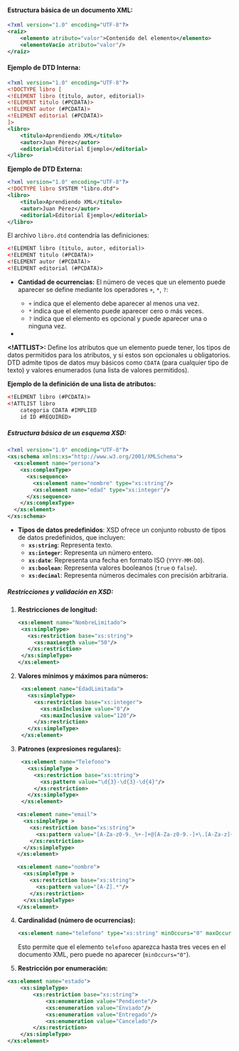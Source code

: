 
#### **Estructura básica de un documento XML:**

```xml
<?xml version="1.0" encoding="UTF-8"?>
<raiz>
    <elemento atributo="valor">Contenido del elemento</elemento>
    <elementoVacio atributo="valor"/>
</raiz>
```

#### **Ejemplo de DTD Interna:**

   ```xml
   <?xml version="1.0" encoding="UTF-8"?>
   <!DOCTYPE libro [
   <!ELEMENT libro (titulo, autor, editorial)>
   <!ELEMENT titulo (#PCDATA)>
   <!ELEMENT autor (#PCDATA)>
   <!ELEMENT editorial (#PCDATA)>
   ]>
   <libro>
       <titulo>Aprendiendo XML</titulo>
       <autor>Juan Pérez</autor>
       <editorial>Editorial Ejemplo</editorial>
   </libro>
   ```

   **Ejemplo de DTD Externa:**
   ```xml
   <?xml version="1.0" encoding="UTF-8"?>
   <!DOCTYPE libro SYSTEM "libro.dtd">
   <libro>
       <titulo>Aprendiendo XML</titulo>
       <autor>Juan Pérez</autor>
       <editorial>Editorial Ejemplo</editorial>
   </libro>
   ```

   El archivo `libro.dtd` contendría las definiciones:
   ```xml
   <!ELEMENT libro (titulo, autor, editorial)>
   <!ELEMENT titulo (#PCDATA)>
   <!ELEMENT autor (#PCDATA)>
   <!ELEMENT editorial (#PCDATA)>
   ```

   - **Cantidad de ocurrencias:** El número de veces que un elemento puede aparecer se define mediante los operadores `+`, `*`, `?`:
  
     - `+` indica que el elemento debe aparecer al menos una vez.
     - `*` indica que el elemento puede aparecer cero o más veces.
     - `?` indica que el elemento es opcional y puede aparecer una o ninguna vez.
  -

**<!ATTLIST>:** Define los atributos que un elemento puede tener, los tipos de datos permitidos para los atributos, y si estos son opcionales u obligatorios. DTD admite tipos de datos muy básicos como `CDATA` (para cualquier tipo de texto) y valores enumerados (una lista de valores permitidos).

   **Ejemplo de la definición de una lista de atributos:**
   ```xml
   <!ELEMENT libro (#PCDATA)>
   <!ATTLIST libro
       categoria CDATA #IMPLIED
       id ID #REQUIRED>
   ```

##### **Estructura básica de un esquema XSD:**

```xml
<?xml version="1.0" encoding="UTF-8"?>
<xs:schema xmlns:xs="http://www.w3.org/2001/XMLSchema">
  <xs:element name="persona">
    <xs:complexType>
      <xs:sequence>
        <xs:element name="nombre" type="xs:string"/>
        <xs:element name="edad" type="xs:integer"/>
      </xs:sequence>
    </xs:complexType>
  </xs:element>
</xs:schema>
```

- **Tipos de datos predefinidos**: XSD ofrece un conjunto robusto de tipos de datos predefinidos, que incluyen:
  - **`xs:string`**: Representa texto.
  - **`xs:integer`**: Representa un número entero.
  - **`xs:date`**: Representa una fecha en formato ISO (`YYYY-MM-DD`).
  - **`xs:boolean`**: Representa valores booleanos (`true` o `false`).
  - **`xs:decimal`**: Representa números decimales con precisión arbitraria.

##### **Restricciones y validación en XSD:**

  
1. **Restricciones de longitud:**
   ```xml
   <xs:element name="NombreLimitado">
    <xs:simpleType>
      <xs:restriction base="xs:string">
        <xs:maxLength value="50"/>
      </xs:restriction>
    </xs:simpleType>
   </xs:element>
   ```

2. **Valores mínimos y máximos para números:**
   ```xml
    <xs:element name="EdadLimitada">
      <xs:simpleType>
        <xs:restriction base="xs:integer">
          <xs:minInclusive value="0"/>
          <xs:maxInclusive value="120"/>
        </xs:restriction>
      </xs:simpleType>
    </xs:element>

   ```

3. **Patrones (expresiones regulares):**
   ```xml
    <xs:element name="Telefono">
      <xs:simpleType >
        <xs:restriction base="xs:string">
          <xs:pattern value="\d{3}-\d{3}-\d{4}"/>
        </xs:restriction>
      </xs:simpleType>
    </xs:element>
   ```

 ```xml
    <xs:element name="email">
      <xs:simpleType >
        <xs:restriction base="xs:string">
          <xs:pattern value="[A-Za-z0-9._%+-]+@[A-Za-z0-9.-]+\.[A-Za-z]{2,}"/>
        </xs:restriction>
      </xs:simpleType>
    </xs:element>
   ```

 ```xml
    <xs:element name="nombre">
      <xs:simpleType >
        <xs:restriction base="xs:string">
          <xs:pattern value="[A-Z].*"/>
        </xs:restriction>
      </xs:simpleType>
    </xs:element>
   ```

4. **Cardinalidad (número de ocurrencias):**
   ```xml
   <xs:element name="telefono" type="xs:string" minOccurs="0" maxOccurs="3"/>
   ```
   Esto permite que el elemento `telefono` aparezca hasta tres veces en el documento XML, pero puede no aparecer (`minOccurs="0"`).

5. **Restricción por enumeración:**

```xml
<xs:element name="estado">
    <xs:simpleType>
        <xs:restriction base="xs:string">
            <xs:enumeration value="Pendiente"/>
            <xs:enumeration value="Enviado"/>
            <xs:enumeration value="Entregado"/>
            <xs:enumeration value="Cancelado"/>
        </xs:restriction>
    </xs:simpleType>
</xs:element>
```